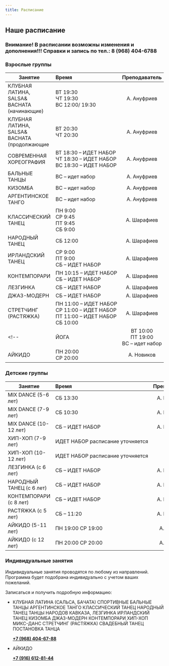 ```yaml
---
title: Расписание
---
```


## Наше расписание

### Внимание! В расписании возможны изменения и дополнения!!! Справки и запись по тел.: 8 (968) 404-6788

### Взрослые группы

| Занятие                       | Время                                                  | Преподаватель |
| ----------------------------- | :----------------------------------------------------- | :-----------: |
| КЛУБНАЯ ЛАТИНА, SALSA& BACHATA <br> (начинающие) | <nobr>ВТ 19:30 <br> ЧТ 19:30 <br> ВС 12:00/ 19:30 |  А. Ануфриев  |
| КЛУБНАЯ ЛАТИНА, SALSA& BACHATA <br> (продолжающие | <nobr>ВТ 20:30 <br> ЧТ 20:30 |  А. Ануфриев  |
| СОВРЕМЕННАЯ ХОРЕОГРАФИЯ|<nobr> ВТ 18:30 – ИДЕТ НАБОР <br> ЧТ 18:30 – ИДЕТ НАБОР <br> ВС 18:30 – ИДЕТ НАБОР |  А. Ануфриев  |
| БАЛЬНЫЕ ТАНЦЫ                 | <nobr> ВС – идет набор      |  А. Ануфриев  |
| КИЗОМБА                       | <nobr> ВС – идет набор                            |  А. Ануфриев  |
| АРГЕНТИНСКОЕ ТАНГО            | <nobr> ВС – идет набор                            |  А. Ануфриев  |
| КЛАССИЧЕСКИЙ ТАНЕЦ            | <nobr>ПН 9:00 <br> СР 9:45 <br> ПТ 9:45 <br> СБ 9:00  |  А. Шарафиев  |
| НАРОДНЫЙ ТАНЕЦ                | <nobr>СБ 12:00                                         |  А. Шарафиев  |
| ИРЛАНДСКИЙ ТАНЕЦ              | <nobr>СР 9:00 <br> ПТ 9:00 <br> СБ – ИДЕТ НАБОР        |  А. Шарафиев  |
| КОНТЕМПОРАРИ              | <nobr>ПН 10:15 – ИДЕТ НАБОР <br> СБ – ИДЕТ НАБОР       |  А. Шарафиев  |
| ЛЕЗГИНКА                      | <nobr>СБ – ИДЕТ НАБОР                                        |  А. Шарафиев  |
| ДЖАЗ-МОДЕРН                      | <nobr>СБ – ИДЕТ НАБОР                                         |  А. Шарафиев  |
| СТРЕТЧИНГ (РАСТЯЖКА)          | <nobr>ПН 11:00 – ИДЕТ НАБОР <br> СР 11:00 – ИДЕТ НАБОР <br> ПТ 11:00 – ИДЕТ НАБОР <br> СБ 10:00 |  А. Шарафиев  |
<!-- | ЙОГА                          | <nobr>ВТ 10:00 <br> ПТ 19:00 <br> ВС – идет набор      |  А. Иванова   | -->
| АЙКИДО                        | <nobr>ПН 20:00 <br> СР 20:00                           |  А. Новиков   |

### Детские группы

| Занятие               | Время                                                  | Преподаватель |
| --------------------- | :----------------------------------------------------- | :-----------: |
| MIX DANCE (5-6 лет)   | <nobr>СБ 13:30                                         |  А. Шарафиев  |
| MIX DANCE (7-9 лет) | <nobr>СБ 10:30                          |  А. Шарафиев  |
  | MIX DANCE (10-12 лет) | <nobr>СБ – ИДЕТ НАБОР                          |  А. Шарафиев  |
| ХИП-ХОП (7-9 лет)   | <nobr>ИДЕТ НАБОР расписание уточняется |    |
  | ХИП-ХОП (10-12 лет)   | <nobr>ИДЕТ НАБОР расписание уточняется |    |
| ЛЕЗГИНКА (с 6 лет)    | <nobr>СБ – ИДЕТ НАБОР                                         |  А. Шарафиев  |
  | НАРОДНЫЙ ТАНЕЦ (с 6 лет)    | <nobr>СБ – ИДЕТ НАБОР                                         |  А. Шарафиев  |
  | КОНТЕМПОРАРИ (с 8 лет)    | <nobr>СБ – ИДЕТ НАБОР                                         |  А. Шарафиев  |
  | РАСТЯЖКА (с 5 лет)    | <nobr>СБ – 11:20                                         |  А. Шарафиев  |
| АЙКИДО (5-11 лет)     | <nobr>ПН 19:00 СР 19:00                                |  А. Новиков   |
| АЙКИДО (с 12 лет)     | <nobr>ПН 20:00 СР 20:00                                |  А. Новиков   |

### Индивидуальные занятия

Индивидуальные занятия проводятся по любому из направлений. Программа будет подобрана индивидуально с учетом ваших пожеланий.

Записаться и получить подробную информацию:

- КЛУБНАЯ ЛАТИНА (САЛЬСА, БАЧАТА)
  СПОРТИВНЫЕ БАЛЬНЫЕ ТАНЦЫ
  АРГЕНТИНСКОЕ ТАНГО
  КЛАССИЧЕСКИЙ ТАНЕЦ
  НАРОДНЫЙ ТАНЕЦ
  ТАНЦЫ НАРОДОВ КАВКАЗА, ЛЕЗГИНКА
  ИРЛАНДСКИЙ ТАНЕЦ
  КИЗОМБА
  ДЖАЗ-МОДЕРН
  КОНТЕМПОРАРИ
  ХИП-ХОП
  МИКС-ДАНС
  СТРЕТЧИНГ (РАСТЯЖКА)
  СВАДЕБНЫЙ ТАНЕЦ
  ПОСТАНОВКА ТАНЦА

  **[+7 (968) 404-67-88](tel://+79684046788)**

- АЙКИДО

  **[+7 (916) 612-81-44](tel://+79166128144)**

